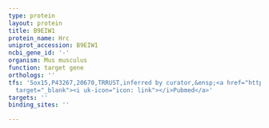 ```yaml
---
type: protein
layout: protein
title: B9EIW1
protein_name: Hrc
uniprot_accession: B9EIW1
ncbi_gene_id: '-'
organism: Mus musculus
function: target gene
orthologs: ''
tfs: 'Sox15,P43267,20670,TRRUST,inferred by curator,&ensp;<a href="https://www.ncbi.nlm.nih.gov/pubmed/?term=15863505%5Buid%5D+OR+29087512%5Buid%5D"
  target="_blank"><i uk-icon="icon: link"></i>Pubmed</a>'
targets: ''
binding_sites: ''

---
```

